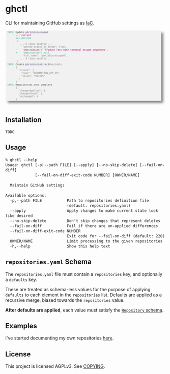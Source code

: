 # ghctl

CLI for maintaining GitHub settings as [IaC][].

[iac]: https://en.wikipedia.org/wiki/Infrastructure_as_code

![](./files/example.png)

## Installation

```console
TODO
```

## Usage

```console
% ghctl --help
Usage: ghctl [-p|--path FILE] [--apply] [--no-skip-delete] [--fail-on-diff]
             [--fail-on-diff-exit-code NUMBER] [OWNER/NAME]

  Maintain GitHub settings

Available options:
  -p,--path FILE           Path to repositories definition file
                           (default: repositories.yaml)
  --apply                  Apply changes to make current state look like desired
  --no-skip-delete         Don't skip changes that represent deletes
  --fail-on-diff           Fail if there are un-applied differences
  --fail-on-diff-exit-code NUMBER
                           Exit code for --fail-on-diff (default: 228)
  OWNER/NAME               Limit processing to the given repositories
  -h,--help                Show this help text
```

## `repositories.yaml` Schema

The `repositories.yaml` file must contain a `repositories` key, and optionally a
`defaults` key.

These are treated as schema-less values for the purpose of applying `defaults`
to each element in the `repositories` list. Defaults are applied as a recursive
merge, biased towards the `repositories` value.

**After defaults are applied**, each value must satisfy the [`Repository`
schema](./repository.schema.json).

## Examples

I've started documenting my own repositories [here](./repositories.yaml).

## License

This project is licensed AGPLv3. See [COPYING](./COPYING).
